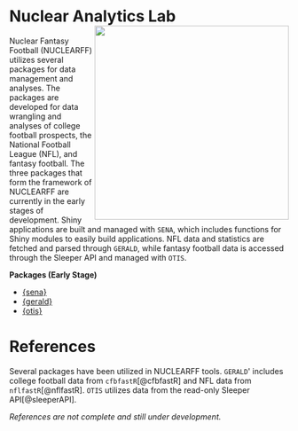 # Nuclear Analytics Lab <img src="assets/packages.png" align="right" height="350" alt="" />

Nuclear Fantasy Football (NUCLEARFF) utilizes several packages for data
management and analyses. The packages are developed for data wrangling
and analyses of college football prospects, the National Football League
(NFL), and fantasy football. The three packages that form the framework
of NUCLEARFF are currently in the early stages of development. Shiny
applications are built and managed with `SENA`, which includes functions
for Shiny modules to easily build applications. NFL data and statistics
are fetched and parsed through `GERALD`, while fantasy football data is
accessed through the Sleeper API and managed with `OTIS`.

**Packages (Early Stage)**

- [{sena}](https://github.com/NuclearAnalyticsLab/sena)
- [{gerald}](https://github.com/NuclearAnalyticsLab/gerald)
- [{otis}](https://github.com/NuclearAnalyticsLab/otis)

# References

Several packages have been utilized in NUCLEARFF tools. `GERALD`'
includes college football data from `cfbfastR`[@cfbfastR] and NFL
data from `nflfastR`[@nflfastR]. 
`OTIS` utilizes data from the read-only Sleeper API[@sleeperAPI].

*References are not complete and still under development.*
